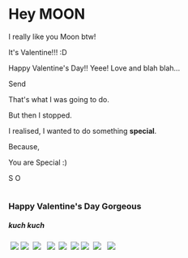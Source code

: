 <html lang="en">
 <head> 
  <meta charset="UTF-8"> 
  <meta name="viewport" content="width=device-width, initial-scale=1.0"> 
  <meta http-equiv="X-UA-Compatible" content="ie=edge"> 
  <title>Happy Valentine :)</title> 
  <link rel="stylesheet"> 
  <link rel="shortcut icon" type="image/png" href="./img/heart.svg"> 
  <link rel="stylesheet" href="style/style.css"> 
 </head> 
 <body> 
  <div class="container"> 
   <div class="one"> 
    <h1 class="one"> Hey <span id="name">MOON</span> </h1> 
    <p class="two" id="greetingText">I really like you Moon btw!</p> 
   </div> 
   <div class="three"> 
    <p>It's Valentine!!! :D</p> 
   </div> 
   <div class="four"> 
    <div class="text-box"> 
     <p class="hbd-chatbox"> Happy Valentine's Day!! Yeee! Love and blah blah... </p> 
     <p class="fake-btn">Send</p> 
    </div> 
   </div> 
   <div class="five"> 
    <p class="idea-1">That's what I was going to do.</p> 
    <p class="idea-2">But then I stopped.</p> 
    <p class="idea-3"> I realised, I wanted to do something <strong>special</strong>. </p> 
    <p class="idea-4">Because,</p> 
    <p class="idea-5"> You are Special <span>:)</span> </p> 
    <p class="idea-6"> <span>S</span> <span>O</span> </p> 
   </div> 
   <div class="six"> 
    <img src="img/vector.jpg" alt="" class="girl-dp" id="imagePath"> 
    <div class="wish"> 
     <h3 class="wish-hbd">Happy Valentine's Day Gorgeous</h3> 
     <h5 id="wishText">kuch kuch</h5> 
    </div> 
   </div> 
   <div class="seven"> 
    <div class="baloons"> 
     <img src="img/balloon.svg" alt=""> 
     <!-- <img src="img/music-note.svg" alt="" /> --> 
     <img src="img/smiling.svg"> 
     <img src="img/heart.svg"> 
     <!-- <img src="img/happy.svg" alt="" /> --> 
     <img src="img/balloon.svg" alt=""> 
     <!-- <img src="img/music-note.svg" alt="" /> --> 
     <!-- <img src="img/smiling.svg" /> --> 
     <img src="img/heart.svg"> 
     <img src="img/balloon.svg" alt=""> 
     <img src="img/music-note.svg" alt=""> 
     <img src="img/heart.svg"> 
     <img src="img/balloon.svg" alt=""> 
     <!-- <img src="img/music-note.svg" alt="" /> --> 
     <!-- <img src="img/smiling.svg" /> --> 
     <img src="img/heart.svg"> 
     <img src="img/balloon.svg" alt=""> 
     <img src="img/heart.svg"> 
     <img src="img/heart.svg"> 
     <img src="img/music-note.svg" alt=""> 
     <img src="img/smiling.svg"> 
     <img src="img/happy.svg" alt=""> 
     <img src="img/balloon.svg" alt=""> 
     <img src="img/heart.svg"> 
     <!-- <img src="img/music-note.svg" alt="" /> --> 
     <!-- <img src="img/heart.svg" />
          
          <img src="img/happy.svg" alt="" />
          <img src="img/balloon.svg" alt="" />
          <img src="img/music-note.svg" alt="" /> --> 
     <img src="img/smiling.svg"> 
     <!-- <img src="img/heart.svg" /> --> 
     <!-- <img src="img/happy.svg" alt="" /> --> 
    </div> 
   </div> 
   <div class="eight"> 
    <svg viewbox="0 0 40 40" xmlnssvg="" heart.svg.org="" 2000="" svg"=""> 
     <circle cx="20" cy="20" r="20"></circle> 
    </svg> 
    <svg viewbox="0 0 40 40" xmlns="http://www.w3.org/2000/svg"> 
     <circle cx="20" cy="20" r="20"></circle> 
    </svg> 
    <svg viewbox="0 0 40 40" xmlns="http://www.w3.org/2000/svg"> 
     <circle cx="20" cy="20" r="20"></circle> 
    </svg> 
    <svg viewbox="0 0 40 40" xmlns="http://www.w3.org/2000/svg"> 
     <circle cx="20" cy="20" r="20"></circle> 
    </svg> 
    <svg viewbox="0 0 40 40" xmlns="http://www.w3.org/2000/svg"> 
     <circle cx="20" cy="20" r="20"></circle> 
    </svg> 
    <svg viewbox="0 0 40 40" xmlns="http://www.w3.org/2000/svg"> 
     <circle cx="20" cy="20" r="20"></circle> 
    </svg> 
    <svg viewbox="0 0 40 40" xmlns="http://www.w3.org/2000/svg"> 
     <circle cx="20" cy="20" r="20"></circle> 
    </svg> 
    <svg viewbox="0 0 40 40" xmlns="http://www.w3.org/2000/svg"> 
     <circle cx="20" cy="20" r="20"></circle> 
    </svg> 
    <svg viewbox="0 0 40 40" xmlns="http://www.w3.org/2000/svg"> 
     <circle cx="20" cy="20" r="20"></circle> 
    </svg> 
   </div> 
   <div class="nine"> 
    <p>Okay, now come back and tell me if you liked it.</p> 
    <p id="replay">Or click, if you want to watch it again.</p> 
    <p class="last-smile">:)</p> 
   </div> 
  </div> 
 </body>
</html>
